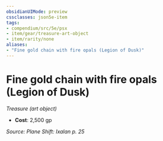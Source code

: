 ```yaml
---
obsidianUIMode: preview
cssclasses: json5e-item
tags:
- compendium/src/5e/psx
- item/gear/treasure-art-object
- item/rarity/none
aliases: 
- "Fine gold chain with fire opals (Legion of Dusk)"
---
```

# Fine gold chain with fire opals (Legion of Dusk)
*Treasure (art object)*  

- **Cost**: 2,500 gp

*Source: Plane Shift: Ixalan p. 25*